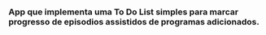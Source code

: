 ### App que implementa uma To Do List simples para marcar progresso de episodios assistidos de programas adicionados.
